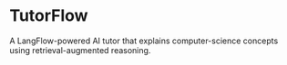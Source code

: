# TutorFlow
A LangFlow-powered AI tutor that explains computer-science concepts using retrieval-augmented reasoning.
